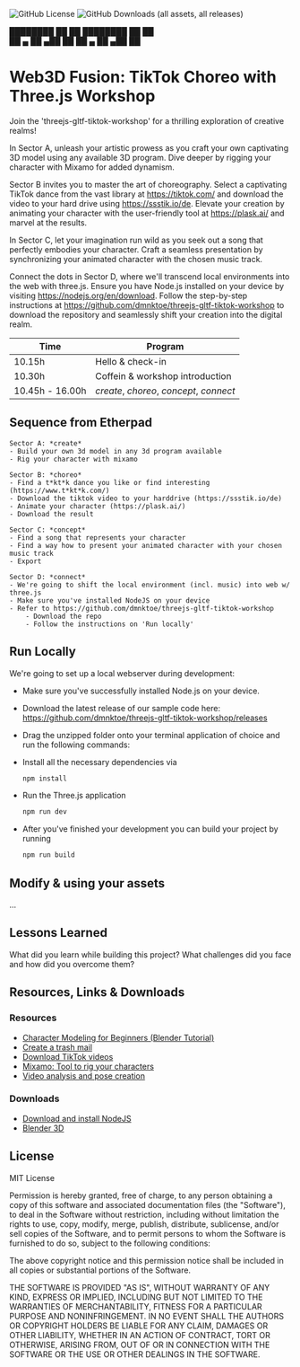 ![GitHub License](https://img.shields.io/github/license/dmnktoe/threejs-gltf-tiktok-workshop) ![GitHub Downloads (all assets, all releases)](https://img.shields.io/github/downloads/:user/:repo/total)

████████       ██   ██ ████████       ██   ██<br/>
██    ▄ ██ ▄██  ██     ██    ▄ ██ ▄██  ██

# Web3D Fusion: TikTok Choreo with Three.js Workshop

Join the 'threejs-gltf-tiktok-workshop' for a thrilling exploration of creative realms!

In Sector A, unleash your artistic prowess as you craft your own captivating 3D model using any available 3D program. Dive deeper by rigging your character with Mixamo for added dynamism.

Sector B invites you to master the art of choreography. Select a captivating TikTok dance from the vast library at https://tiktok.com/ and download the video to your hard drive using https://ssstik.io/de. Elevate your creation by animating your character with the user-friendly tool at https://plask.ai/ and marvel at the results.

In Sector C, let your imagination run wild as you seek out a song that perfectly embodies your character. Craft a seamless presentation by synchronizing your animated character with the chosen music track.

Connect the dots in Sector D, where we'll transcend local environments into the web with three.js. Ensure you have Node.js installed on your device by visiting https://nodejs.org/en/download. Follow the step-by-step instructions at https://github.com/dmnktoe/threejs-gltf-tiktok-workshop to download the repository and seamlessly shift your creation into the digital realm.

| Time            | Program                                  |
| --------------- | ---------------------------------------- |
| 10.15h          | Hello & check-in                         |
| 10.30h          | Coffein & workshop introduction          |
| 10.45h - 16.00h | *create*, *choreo*, *concept*, *connect* |

## Sequence from Etherpad

    Sector A: *create*
    - Build your own 3d model in any 3d program available
    - Rig your character with mixamo
    
    Sector B: *choreo*
    - Find a t*kt*k dance you like or find interesting (https://www.t*kt*k.com/)
    - Download the tiktok video to your harddrive (https://ssstik.io/de)
    - Animate your character (https://plask.ai/)
    - Download the result
    
    Sector C: *concept*
    - Find a song that represents your character
    - Find a way how to present your animated character with your chosen music track
    - Export 
    
    Sector D: *connect*
    - We're going to shift the local environment (incl. music) into web w/ three.js
    - Make sure you've installed NodeJS on your device
    - Refer to https://github.com/dmnktoe/threejs-gltf-tiktok-workshop 
        - Download the repo
        - Follow the instructions on 'Run locally'

## Run Locally

We're going to set up a local webserver during development:

- Make sure you've successfully installed Node.js on your device.

- Download the latest release of our sample code here: https://github.com/dmnktoe/threejs-gltf-tiktok-workshop/releases

- Drag the unzipped folder onto your terminal application of choice and run the following commands:

- Install all the necessary dependencies via
    ```bash
    npm install
    ```

- Run the Three.js application
    ```bash
    npm run dev
    ```

- After you've finished your development you can build your project by running
    ```bash
    npm run build
    ```
  
## Modify & using your assets

...

## Lessons Learned

What did you learn while building this project? What challenges did you face and how did you overcome them?

## Resources, Links & Downloads

### Resources
- [Character Modeling for Beginners (Blender Tutorial)](https://www.youtube.com/watch?v=IhIGVO4fqLg)
- [Create a trash mail](https://muellmail.com/)
- [Download TikTok videos](https://ssstik.io/de)
- [Mixamo: Tool to rig your characters](http://mixamo.com/)
- [Video analysis and pose creation](http://mixamo.com/)

### Downloads
- [Download and install NodeJS](https://nodejs.org/en/download)
- [Blender 3D](https://www.blender.org/download/)

## License
MIT License

Permission is hereby granted, free of charge, to any person obtaining a copy
of this software and associated documentation files (the "Software"), to deal
in the Software without restriction, including without limitation the rights
to use, copy, modify, merge, publish, distribute, sublicense, and/or sell
copies of the Software, and to permit persons to whom the Software is
furnished to do so, subject to the following conditions:

The above copyright notice and this permission notice shall be included in all
copies or substantial portions of the Software.

THE SOFTWARE IS PROVIDED "AS IS", WITHOUT WARRANTY OF ANY KIND, EXPRESS OR
IMPLIED, INCLUDING BUT NOT LIMITED TO THE WARRANTIES OF MERCHANTABILITY,
FITNESS FOR A PARTICULAR PURPOSE AND NONINFRINGEMENT. IN NO EVENT SHALL THE
AUTHORS OR COPYRIGHT HOLDERS BE LIABLE FOR ANY CLAIM, DAMAGES OR OTHER
LIABILITY, WHETHER IN AN ACTION OF CONTRACT, TORT OR OTHERWISE, ARISING FROM,
OUT OF OR IN CONNECTION WITH THE SOFTWARE OR THE USE OR OTHER DEALINGS IN THE
SOFTWARE.
